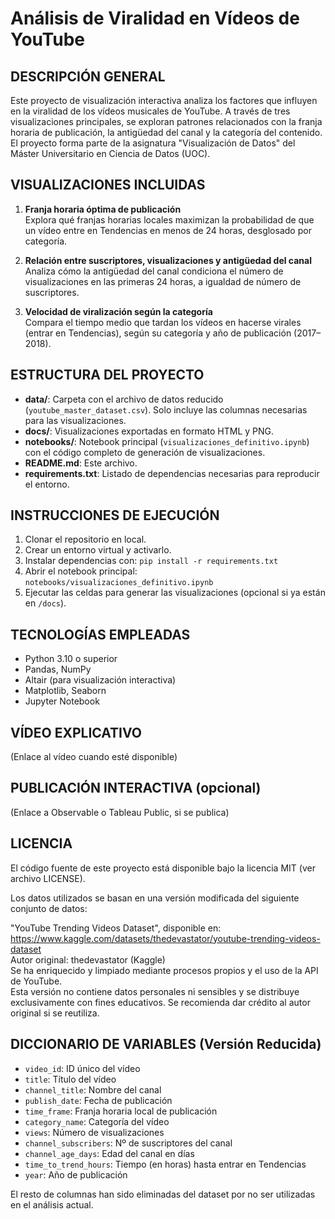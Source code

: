 # Análisis de Viralidad en Vídeos de YouTube

## DESCRIPCIÓN GENERAL

Este proyecto de visualización interactiva analiza los factores que influyen en la viralidad de los vídeos musicales de YouTube. A través de tres visualizaciones principales, se exploran patrones relacionados con la franja horaria de publicación, la antigüedad del canal y la categoría del contenido. El proyecto forma parte de la asignatura "Visualización de Datos" del Máster Universitario en Ciencia de Datos (UOC).

## VISUALIZACIONES INCLUIDAS

1. **Franja horaria óptima de publicación**  
   Explora qué franjas horarias locales maximizan la probabilidad de que un vídeo entre en Tendencias en menos de 24 horas, desglosado por categoría.

2. **Relación entre suscriptores, visualizaciones y antigüedad del canal**  
   Analiza cómo la antigüedad del canal condiciona el número de visualizaciones en las primeras 24 horas, a igualdad de número de suscriptores.

3. **Velocidad de viralización según la categoría**  
   Compara el tiempo medio que tardan los vídeos en hacerse virales (entrar en Tendencias), según su categoría y año de publicación (2017–2018).

## ESTRUCTURA DEL PROYECTO

- **data/**: Carpeta con el archivo de datos reducido (`youtube_master_dataset.csv`). Solo incluye las columnas necesarias para las visualizaciones.  
- **docs/**: Visualizaciones exportadas en formato HTML y PNG.  
- **notebooks/**: Notebook principal (`visualizaciones_definitivo.ipynb`) con el código completo de generación de visualizaciones.  
- **README.md**: Este archivo.  
- **requirements.txt**: Listado de dependencias necesarias para reproducir el entorno.

## INSTRUCCIONES DE EJECUCIÓN

1. Clonar el repositorio en local.  
2. Crear un entorno virtual y activarlo.  
3. Instalar dependencias con: `pip install -r requirements.txt`  
4. Abrir el notebook principal: `notebooks/visualizaciones_definitivo.ipynb`  
5. Ejecutar las celdas para generar las visualizaciones (opcional si ya están en `/docs`).

## TECNOLOGÍAS EMPLEADAS

- Python 3.10 o superior  
- Pandas, NumPy  
- Altair (para visualización interactiva)  
- Matplotlib, Seaborn  
- Jupyter Notebook

## VÍDEO EXPLICATIVO

(Enlace al vídeo cuando esté disponible)

## PUBLICACIÓN INTERACTIVA (opcional)

(Enlace a Observable o Tableau Public, si se publica)

## LICENCIA

El código fuente de este proyecto está disponible bajo la licencia MIT (ver archivo LICENSE).

Los datos utilizados se basan en una versión modificada del siguiente conjunto de datos:

"YouTube Trending Videos Dataset", disponible en: https://www.kaggle.com/datasets/thedevastator/youtube-trending-videos-dataset  
Autor original: thedevastator (Kaggle)  
Se ha enriquecido y limpiado mediante procesos propios y el uso de la API de YouTube.  
Esta versión no contiene datos personales ni sensibles y se distribuye exclusivamente con fines educativos. Se recomienda dar crédito al autor original si se reutiliza.

## DICCIONARIO DE VARIABLES (Versión Reducida)

- `video_id`: ID único del vídeo  
- `title`: Título del vídeo  
- `channel_title`: Nombre del canal  
- `publish_date`: Fecha de publicación  
- `time_frame`: Franja horaria local de publicación  
- `category_name`: Categoría del vídeo  
- `views`: Número de visualizaciones  
- `channel_subscribers`: Nº de suscriptores del canal  
- `channel_age_days`: Edad del canal en días  
- `time_to_trend_hours`: Tiempo (en horas) hasta entrar en Tendencias  
- `year`: Año de publicación

El resto de columnas han sido eliminadas del dataset por no ser utilizadas en el análisis actual.

